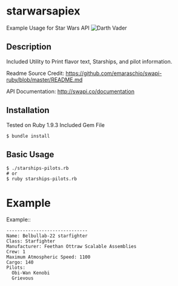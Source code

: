# starwarsapiex
Example Usage for Star Wars API
![Darth Vader](http://3.bp.blogspot.com/-RA6aaFC4fPY/T91VeiHEK8I/AAAAAAAAAWo/M6drwtR73es/s1600/vader.jpg)

Description
-----------
Included Utility to Print flavor text, Starships, and pilot information.

Readme Source Credit: https://github.com/emaraschio/swapi-ruby/blob/master/README.md

API Documentation: http://swapi.co/documentation

Installation
------------
Tested on Ruby 1.9.3
Included Gem File

``` console
$ bundle install
```

Basic Usage
-----

``` console
$ ./starships-pilots.rb
# or
$ ruby starships-pilots.rb
```

Example
=======
Example::

    ------------------------------
    Name: Belbullab-22 starfighter
    Class: Starfighter
    Manufacturer: Feethan Ottraw Scalable Assemblies
    Crew: 1
    Maximum Atmospheric Speed: 1100
    Cargo: 140
    Pilots:
      Obi-Wan Kenobi
      Grievous
